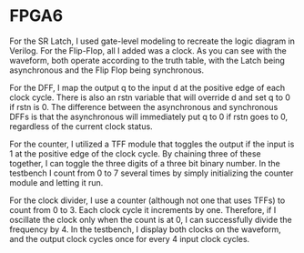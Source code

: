 # FPGA6
For the SR Latch, I used gate-level modeling to recreate the logic diagram in Verilog. For the Flip-Flop, all I added was a clock. As you can see with the waveform, both operate according to the truth table, with the Latch being asynchronous and the Flip Flop being synchronous.

For the DFF, I map the output q to the input d at the positive edge of each clock cycle. There is also an rstn variable that will override d and set q to 0 if rstn is 0. The difference between the asynchronous and synchronous DFFs is that the asynchronous will immediately put q to 0 if rstn goes to 0, regardless of the current clock status.

For the counter, I utilized a TFF module that toggles the output if the input is 1 at the positive edge of the clock cycle. By chaining three of these together, I can toggle the three digits of a three bit binary number. In the testbench I count from 0 to 7 several times by simply initializing the counter module and letting it run.

For the clock divider, I use a counter (although not one that uses TFFs) to count from 0 to 3. Each clock cycle it increments by one. Therefore, if I oscillate the clock only when the count is at 0, I can successfully divide the frequency by 4. In the testbench, I display both clocks on the waveform, and the output clock cycles once for every 4 input clock cycles.
